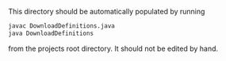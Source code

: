 This directory should be automatically populated by running

```sh
javac DownloadDefinitions.java
java DownloadDefinitions
```

from the projects root directory. It should not be edited by hand.
